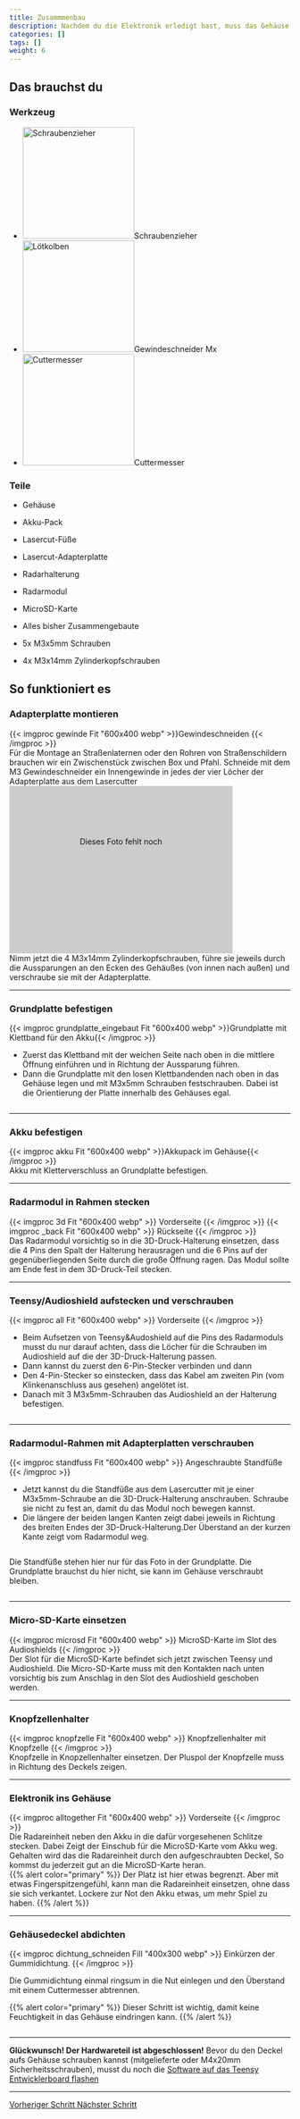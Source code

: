 ```yaml
---
title: Zusammmenbau
description: Nachdem du die Elektronik erledigt hast, muss das Gehäuse vorbereitet und alles zusammengebaut werden.
categories: []
tags: []
weight: 6
---
```


## Das brauchst du

<div class="row">
    <div class="col-md-6">
       <h3>Werkzeug</h3>
       <ul>
       <li><img src="/icons/screwdriver.webp" alt="Schraubenzieher" width="200"/>Schraubenzieher</li>
        <li><img src="/icons/gewinde.webp" alt="Lötkolben" width="200"/>Gewindeschneider Mx</li>
        <li><img src="/icons/cutter.webp" alt="Cuttermesser" width="200"/>Cuttermesser</li>
       </ul>
    </div>
    <div class="col-md-6 col-sm-6 col-xs-12">
    <h3>Teile</h3>

    
  - Gehäuse
  - Akku-Pack
  - Lasercut-Füße
  - Lasercut-Adapterplatte
  - Radarhalterung
  - Radarmodul
  - MicroSD-Karte
  - Alles bisher Zusammengebaute
  - 5x M3x5mm Schrauben
  - 4x M3x14mm Zylinderkopfschrauben



        
      </div>
</div>

## So funktioniert es 

<div class="row">

### Adapterplatte montieren


<div class="col-md-6">
       {{< imgproc gewinde Fit "600x400 webp" >}}Gewindeschneiden
{{< /imgproc >}} </div>
    <div class="col-md-6" style="display: flex; flex-direction: column; justify-content: center;">
Für die Montage an Straßenlaternen oder den Rohren von Straßenschildern brauchen wir ein Zwischenstück zwischen Box und Pfahl. 
Schneide mit dem M3 Gewindeschneider ein Innengewinde in jedes der vier Löcher der Adapterplatte aus dem Lasercutter 
    </div>
</div>

<div class="row">
<div class="col-md-6">
       <div style="width: 400px; height: 300px; background-color: #cccccc; text-align: center; line-height: 200px;">
    Dieses Foto fehlt noch
</div> </div>
    <div class="col-md-6" style="display: flex; flex-direction: column; justify-content: center;">
Nimm jetzt die 4 M3x14mm Zylinderkopfschrauben, führe sie jeweils durch die Aussparungen an den Ecken des Gehäußes (von innen nach außen) und verschraube sie mit der Adapterplatte.
    </div>
</div>
<hr class="my-4"> <!-- Trennlinie -->



### Grundplatte befestigen
<div class="row">
    <div class="col-md-6">
       {{< imgproc grundplatte_eingebaut Fit "600x400 webp" >}}Grundplatte mit Klettband für den Akku{{< /imgproc >}} </div>
    <div class="col-md-6" style="display: flex; flex-direction: column; justify-content: center;">

<ul><li>Zuerst das Klettband mit der weichen Seite nach oben in die mittlere Öffnung einführen und in Richtung der Aussparung führen.</li>

<li>Dann die Grundplatte mit den losen Klettbandenden nach oben in das Gehäuse legen und mit M3x5mm Schrauben festschrauben. Dabei ist die Orientierung der Platte innerhalb des Gehäuses egal.</li>
</ul>
    </div>
</div>
<hr class="my-4"> <!-- Trennlinie -->



<div class="row">

### Akku befestigen
<div class="col-md-6">
       {{< imgproc akku Fit "600x400 webp" >}}Akkupack im Gehäuse{{< /imgproc >}}</div>
    <div class="col-md-6" style="display: flex; flex-direction: column; justify-content: center;">
Akku mit Kletterverschluss an Grundplatte befestigen.
    </div>
</div>
<hr class="my-4"> <!-- Trennlinie -->


<div class="row">


### Radarmodul in Rahmen stecken
<div class="col-md-6">
       {{< imgproc 3d Fit "600x400 webp" >}} Vorderseite {{< /imgproc >}}
       {{< imgproc _back Fit "600x400 webp" >}} Rückseite {{< /imgproc >}}
</div>
    <div class="col-md-6" style="display: flex; flex-direction: column; justify-content: center;">
 Das Radarmodul vorsichtig so in die 3D-Druck-Halterung einsetzen, dass die 4 Pins den Spalt der Halterung herausragen und die 6 Pins auf der gegenüberliegenden Seite durch die große Öffnung ragen. Das Modul sollte am Ende fest in dem 3D-Druck-Teil stecken.
    </div>
</div>
<hr class="my-4"> 
<div class="row">

### Teensy/Audioshield aufstecken und verschrauben
<div class="col-md-6">
       {{< imgproc all Fit "600x400 webp" >}} Vorderseite {{< /imgproc >}} </div>
<div class="col-md-6" style="display: flex; flex-direction: column; justify-content: center;">

- Beim Aufsetzen von Teensy&Audoshield auf die Pins des Radarmoduls musst du nur darauf achten, dass die Löcher für die Schrauben im Audioshield auf die der 3D-Druck-Halterung passen.
- Dann kannst du zuerst den 6-Pin-Stecker verbinden und dann
- Den 4-Pin-Stecker so einstecken, dass das Kabel am zweiten Pin (vom Klinkenanschluss aus gesehen) angelötet ist. 
- Danach mit 3 M3x5mm-Schrauben das Audioshield an der Halterung befestigen. 
    </div>
</div>
<hr class="my-4"> <!-- Trennlinie -->

<div class="row">

### Radarmodul-Rahmen mit Adapterplatten verschrauben
<div class="col-md-6">
       {{< imgproc standfuss Fit "600x400 webp" >}} Angeschraubte Standfüße {{< /imgproc >}} </div>
<div class="col-md-6" style="display: flex; flex-direction: column; justify-content: center;">

- Jetzt kannst du die Standfüße aus dem Lasercutter mit je einer M3x5mm-Schraube an die 3D-Druck-Halterung anschrauben. Schraube sie nicht zu fest an, damit du das Modul noch bewegen kannst. 
- Die längere der beiden langen Kanten zeigt dabei jeweils in Richtung des breiten Endes der 3D-Druck-Halterung.Der Überstand an der kurzen Kante zeigt vom Radarmodul weg.


Die Standfüße stehen hier nur für das Foto in der Grundplatte. Die Grundplatte brauchst du hier nicht, sie kann im Gehäuse verschraubt bleiben.  
    </div>
</div>
<hr class="my-4"> <!-- Trennlinie -->

<div class="row">

### Micro-SD-Karte einsetzen
<div class="col-md-6">
       {{< imgproc microsd Fit "600x400 webp" >}} MicroSD-Karte im Slot des Audioshields {{< /imgproc >}} </div>
<div class="col-md-6" style="display: flex; flex-direction: column; justify-content: center;">
Der Slot für die MicroSD-Karte befindet sich jetzt zwischen Teensy und Audioshield. Die Micro-SD-Karte muss mit den Kontakten nach unten vorsichtig bis zum Anschlag in den Slot des Audioshield geschoben werden.
    </div>
</div>
<hr class="my-4"> <!-- Trennlinie -->

### Knopfzellenhalter
<div class="row">
    <div class="col-md-6">
       {{< imgproc knopfzelle Fit "600x400 webp" >}} Knopfzellenhalter mit Knopfzelle {{< /imgproc >}} </div>
    <div class="col-md-6" style="display: flex; flex-direction: column; justify-content: center;">
Knopfzelle in Knopzellenhalter einsetzen. Der Pluspol der Knopfzelle muss in Richtung des Deckels zeigen. 
    </div>
</div>
<hr class="my-4"> <!-- Trennlinie -->


<div class="row">

### Elektronik ins Gehäuse
<div class="col-md-6">
       {{< imgproc alltogether Fit "600x400 webp" >}} Vorderseite {{< /imgproc >}} </div>
<div class="col-md-6" style="display: flex; flex-direction: column; justify-content: center;">
Die Radareinheit neben den Akku in die dafür vorgesehenen Schlitze stecken. Dabei Zeigt der Einschub für die MicroSD-Karte vom Akku weg. Gehalten wird das die Radareinheit durch den aufgeschraubten Deckel, So kommst du jederzeit gut an die MicroSD-Karte heran. 
<br>
{{% alert color="primary" %}}
Der Platz ist hier etwas begrenzt. Aber mit etwas Fingerspitzengefühl, kann man die Radareinheit einsetzen, ohne dass sie sich verkantet. Lockere zur Not den Akku etwas, um mehr Spiel zu haben.  
{{% /alert %}}
 </div>
</div>
<hr class="my-4"> <!-- Trennlinie -->

<div class="row">

### Gehäusedeckel abdichten
<div class="col-md-6">
       
{{< imgproc dichtung_schneiden Fill "400x300 webp" >}}
Einkürzen der Gummidichtung.
{{< /imgproc >}}

       
</div>
    <div class="col-md-6" style="display: flex; flex-direction: column; justify-content: center;">
Die Gummidichtung einmal ringsum in die Nut einlegen und den Überstand mit einem Cuttermesser abtrennen. <br>

{{% alert color="primary" %}}
Dieser Schritt ist wichtig, damit keine Feuchtigkeit in das Gehäuse eindringen kann.
{{% /alert %}}


</div>
</div>
<hr class="my-4"> <!-- Trennlinie -->

**Glückwunsch! Der Hardwareteil ist abgeschlossen!**  Bevor du den Deckel aufs Gehäuse schrauben kannst (mitgelieferte oder M4x20mm Sicherheitsschrauben), musst du noch die <a href="/docs/softwareinstallation/">Software auf das Teensy Entwicklerboard flashen</a> 

<hr class="my-4">

<div class="d-flex justify-content-between">
  <a class="btn btn-sm btn-primary me-3 mb-4" href="../elektronik/vorbereitung-radaranschluss">
<i class="fas fa-arrow-alt-circle-left me-2"></i> Vorheriger Schritt 
  </a>
  <a class="btn btn-sm btn-primary mb-4" href="../../softwareinstallation/">
    Nächster Schritt <i class="fas fa-arrow-alt-circle-right ms-2"></i>
  </a>
</div>